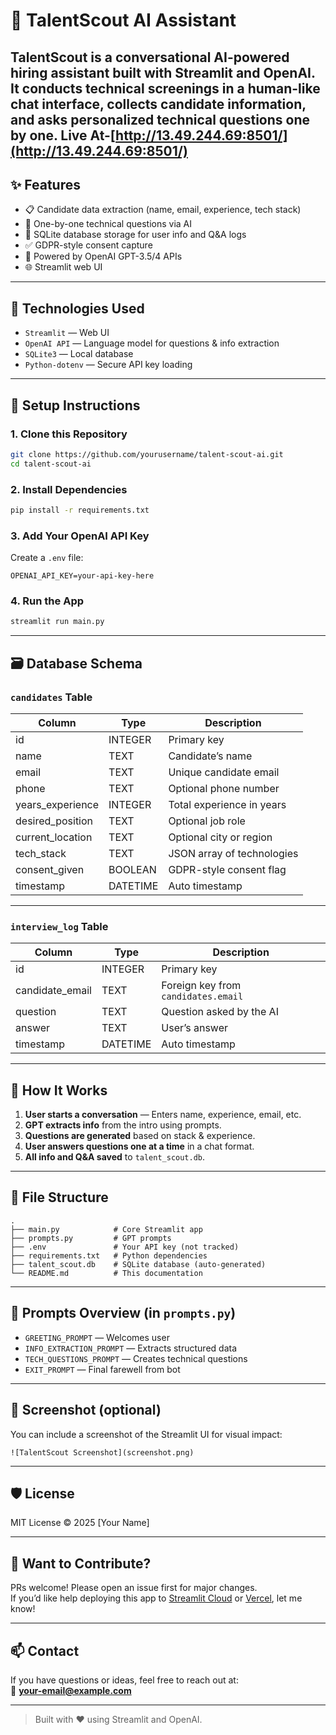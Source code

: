 # 🤖 TalentScout AI Assistant

**TalentScout** is a conversational AI-powered hiring assistant built with **Streamlit** and **OpenAI**. It conducts technical screenings in a human-like chat interface, collects candidate information, and asks personalized technical questions **one by one**.
**Live At-**[http://13.49.244.69:8501/](http://13.49.244.69:8501/)
---

## ✨ Features

- 📋 Candidate data extraction (name, email, experience, tech stack)
- 💬 One-by-one technical questions via AI
- 💾 SQLite database storage for user info and Q&A logs
- ✅ GDPR-style consent capture
- 🧠 Powered by OpenAI GPT-3.5/4 APIs
- 🌐 Streamlit web UI

---

## 🧰 Technologies Used

- `Streamlit` — Web UI
- `OpenAI API` — Language model for questions & info extraction
- `SQLite3` — Local database
- `Python-dotenv` — Secure API key loading

---

## 🚀 Setup Instructions

### 1. Clone this Repository

```bash
git clone https://github.com/yourusername/talent-scout-ai.git
cd talent-scout-ai
```

### 2. Install Dependencies

```bash
pip install -r requirements.txt
```

### 3. Add Your OpenAI API Key

Create a `.env` file:

```env
OPENAI_API_KEY=your-api-key-here
```

### 4. Run the App

```bash
streamlit run main.py
```

---

## 🗃️ Database Schema

### `candidates` Table

| Column             | Type     | Description                        |
|--------------------|----------|------------------------------------|
| id                 | INTEGER  | Primary key                        |
| name               | TEXT     | Candidate’s name                   |
| email              | TEXT     | Unique candidate email             |
| phone              | TEXT     | Optional phone number              |
| years_experience   | INTEGER  | Total experience in years          |
| desired_position   | TEXT     | Optional job role                  |
| current_location   | TEXT     | Optional city or region            |
| tech_stack         | TEXT     | JSON array of technologies         |
| consent_given      | BOOLEAN  | GDPR-style consent flag            |
| timestamp          | DATETIME | Auto timestamp                     |

---

### `interview_log` Table

| Column           | Type     | Description                          |
|------------------|----------|--------------------------------------|
| id               | INTEGER  | Primary key                          |
| candidate_email  | TEXT     | Foreign key from `candidates.email` |
| question         | TEXT     | Question asked by the AI            |
| answer           | TEXT     | User’s answer                        |
| timestamp        | DATETIME | Auto timestamp                       |

---

## 📌 How It Works

1. **User starts a conversation** — Enters name, experience, email, etc.
2. **GPT extracts info** from the intro using prompts.
3. **Questions are generated** based on stack & experience.
4. **User answers questions one at a time** in a chat format.
5. **All info and Q&A saved** to `talent_scout.db`.

---

## 📂 File Structure

```
.
├── main.py            # Core Streamlit app
├── prompts.py         # GPT prompts
├── .env               # Your API key (not tracked)
├── requirements.txt   # Python dependencies
├── talent_scout.db    # SQLite database (auto-generated)
└── README.md          # This documentation
```

---

## 📄 Prompts Overview (in `prompts.py`)

- `GREETING_PROMPT` — Welcomes user
- `INFO_EXTRACTION_PROMPT` — Extracts structured data
- `TECH_QUESTIONS_PROMPT` — Creates technical questions
- `EXIT_PROMPT` — Final farewell from bot

---

## 📸 Screenshot (optional)

You can include a screenshot of the Streamlit UI for visual impact:

```
![TalentScout Screenshot](screenshot.png)
```

---

## 🛡️ License

MIT License © 2025 [Your Name]

---

## 🙋 Want to Contribute?

PRs welcome! Please open an issue first for major changes.  
If you’d like help deploying this app to [Streamlit Cloud](https://streamlit.io/cloud) or [Vercel](https://vercel.com), let me know!

---

## 📫 Contact

If you have questions or ideas, feel free to reach out at:  
📧 **your-email@example.com**

---

> Built with ❤️ using Streamlit and OpenAI.
